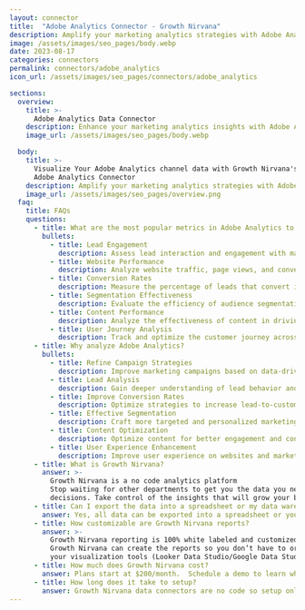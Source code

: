 ```yaml
---
layout: connector
title:  "Adobe Analytics Connector - Growth Nirvana"
description: Amplify your marketing analytics strategies with Adobe Analytics integration, gaining actionable insights from campaign data analysis.
image: /assets/images/seo_pages/body.webp
date: 2023-08-17
categories: connectors
permalink: connectors/adobe_analytics
icon_url: /assets/images/seo_pages/connectors/adobe_analytics

sections:
  overview:
    title: >-
      Adobe Analytics Data Connector
    description: Enhance your marketing analytics insights with Adobe Analytics integration. Seamlessly merge marketing data, unlocking insights that shape campaign strategies, lead analysis, and operational excellence.
    image_url: /assets/images/seo_pages/body.webp

  body:
    title: >-
      Visualize Your Adobe Analytics channel data with Growth Nirvana's
      Adobe Analytics Connector
    description: Amplify your marketing analytics strategies with Adobe Analytics integration, gaining actionable insights from campaign data analysis.
    image_url: /assets/images/seo_pages/overview.png
  faq:
    title: FAQs
    questions:
      - title: What are the most popular metrics in Adobe Analytics to analyze?
        bullets:
          - title: Lead Engagement
            description: Assess lead interaction and engagement with marketing materials.
          - title: Website Performance
            description: Analyze website traffic, page views, and conversion rates.
          - title: Conversion Rates
            description: Measure the percentage of leads that convert into customers.
          - title: Segmentation Effectiveness
            description: Evaluate the efficiency of audience segmentation strategies.
          - title: Content Performance
            description: Analyze the effectiveness of content in driving conversions.
          - title: User Journey Analysis
            description: Track and optimize the customer journey across marketing touchpoints.
      - title: Why analyze Adobe Analytics?
        bullets:
          - title: Refine Campaign Strategies
            description: Improve marketing campaigns based on data-driven insights.
          - title: Lead Analysis
            description: Gain deeper understanding of lead behavior and preferences.
          - title: Improve Conversion Rates
            description: Optimize strategies to increase lead-to-customer conversion rates.
          - title: Effective Segmentation
            description: Craft more targeted and personalized marketing campaigns.
          - title: Content Optimization
            description: Optimize content for better engagement and conversions.
          - title: User Experience Enhancement
            description: Improve user experience on websites and marketing touchpoints.
      - title: What is Growth Nirvana?
        answer: >-
          Growth Nirvana is a no code analytics platform 
          Stop waiting for other departments to get you the data you need to make critical business 
          decisions. Take control of the insights that will grow your business.
      - title: Can I export the data into a spreadsheet or my data warehouse?
        answer: Yes, all data can be exported into a spreadsheet or your data warehouse (Google BigQuery, AWS, Snowflake, Azure, etc)
      - title: How customizable are Growth Nirvana reports?
        answer: >-
          Growth Nirvana reporting is 100% white labeled and customized to your specifications.
          Growth Nirvana can create the reports so you don’t have to or you can connect
          your visualization tools (Looker Data Studio/Google Data Studio, Tableau, PowerBI, etc) to Growth Nirvana.
      - title: How much does Growth Nirvana cost?
        answer: Plans start at $200/month.  Schedule a demo to learn what plan is best for you.
      - title: How long does it take to setup?
        answer: Growth Nirvana data connectors are no code so setup only requires a few clicks.
---
```

